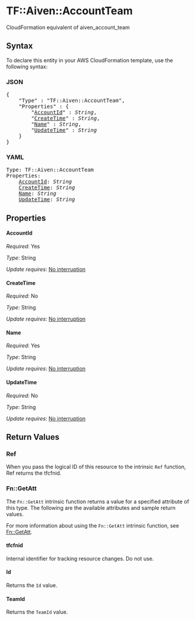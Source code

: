 # TF::Aiven::AccountTeam

CloudFormation equivalent of aiven_account_team

## Syntax

To declare this entity in your AWS CloudFormation template, use the following syntax:

### JSON

<pre>
{
    "Type" : "TF::Aiven::AccountTeam",
    "Properties" : {
        "<a href="#accountid" title="AccountId">AccountId</a>" : <i>String</i>,
        "<a href="#createtime" title="CreateTime">CreateTime</a>" : <i>String</i>,
        "<a href="#name" title="Name">Name</a>" : <i>String</i>,
        "<a href="#updatetime" title="UpdateTime">UpdateTime</a>" : <i>String</i>
    }
}
</pre>

### YAML

<pre>
Type: TF::Aiven::AccountTeam
Properties:
    <a href="#accountid" title="AccountId">AccountId</a>: <i>String</i>
    <a href="#createtime" title="CreateTime">CreateTime</a>: <i>String</i>
    <a href="#name" title="Name">Name</a>: <i>String</i>
    <a href="#updatetime" title="UpdateTime">UpdateTime</a>: <i>String</i>
</pre>

## Properties

#### AccountId

_Required_: Yes

_Type_: String

_Update requires_: [No interruption](https://docs.aws.amazon.com/AWSCloudFormation/latest/UserGuide/using-cfn-updating-stacks-update-behaviors.html#update-no-interrupt)

#### CreateTime

_Required_: No

_Type_: String

_Update requires_: [No interruption](https://docs.aws.amazon.com/AWSCloudFormation/latest/UserGuide/using-cfn-updating-stacks-update-behaviors.html#update-no-interrupt)

#### Name

_Required_: Yes

_Type_: String

_Update requires_: [No interruption](https://docs.aws.amazon.com/AWSCloudFormation/latest/UserGuide/using-cfn-updating-stacks-update-behaviors.html#update-no-interrupt)

#### UpdateTime

_Required_: No

_Type_: String

_Update requires_: [No interruption](https://docs.aws.amazon.com/AWSCloudFormation/latest/UserGuide/using-cfn-updating-stacks-update-behaviors.html#update-no-interrupt)

## Return Values

### Ref

When you pass the logical ID of this resource to the intrinsic `Ref` function, Ref returns the tfcfnid.

### Fn::GetAtt

The `Fn::GetAtt` intrinsic function returns a value for a specified attribute of this type. The following are the available attributes and sample return values.

For more information about using the `Fn::GetAtt` intrinsic function, see [Fn::GetAtt](https://docs.aws.amazon.com/AWSCloudFormation/latest/UserGuide/intrinsic-function-reference-getatt.html).

#### tfcfnid

Internal identifier for tracking resource changes. Do not use.

#### Id

Returns the <code>Id</code> value.

#### TeamId

Returns the <code>TeamId</code> value.

